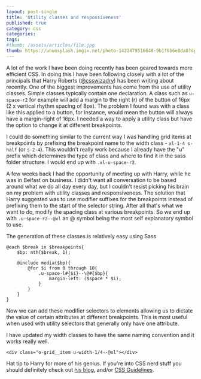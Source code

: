 ```yaml
---
layout: post-single
title: 'Utility classes and responsiveness'
published: true
category: css
categories:
tags:
#thumb: /assets/articles/file.jpg
thumb: https://ununsplash.imgix.net/photo-1422479516648-9b1f0b6e8da8?dpr=2&fit=crop&fm=jpg&h=725&q=75&w=1050
---
```


A lot of the work I have been doing recently has been geared towards more efficient CSS. In doing this I have been following closely with a lot of the principals that Harry Roberts ([@csswizadry](http://twitter.com/csswizadry)) has been writing about recently. One of the biggest improvements has come from the use of utility classes. Simple classes typically contain one declaration. A class such as `u-space-r2` for example will add a margin to the right (r) of the button of 16px (2 x vertical rhythm spacing of 8px). The problem I found was with a class like this applied to a button, for instance, would mean the button will always have a margin-right of 16px. I needed a way to apply a utility class but have the option to change it at different breakpoints.

I could do something similar to the current way I was handling grid items at breakpoints by prefixing the breakpoint name to the width class - `xl-1-4 s-half` (or `s-2-4`). This wouldn't really work because I already have the "u" prefix which determines the type of class and where to find it in the sass folder structure. I would end up with `.xl-u-space-r2`.

A few weeks back I had the opportunity of meeting up with Harry, while he was in Belfast on business. I didn't want all conversation to be based around what we do all day every day, but I couldn't resist picking his brain on my problem with utility classes and responsiveness. The solution that Harry suggested was to use modifier suffixes for the breakpoints instead of prefixing them to the start of the selector string. After all that's what we want to do, modify the spacing class at various breakpoints. So we end up with `.u-space-r2--@xl` an @ symbol being the most self explanatory symbol to use.

The generation of these classes is relatively easy using Sass

	@each $break in $breakpoints{
        $bp: nth($break, 1);

        @include media($bp){
        	@for $i from 0 through 10{
                .u-space-l#{$i}--\@#{$bp}{
                	margin-left: ($space * $i);
                }
            }
        }
	}

Now we can add these modifier selectors to elements allowing us to dictate the value of certain attributes at different breakpoints. This is most useful when used with utility selectors that generally only have one attribute.

I have updated my width classes to have the same naming convention and it works really well.

	<div class="o-grid__item u-width-1/4--@xl"></div>

Hat tip to Harry for more of his genius. If you're into CSS nerd stuff you should definitely check out [his blog](http://csswizardry.com/#section:articles), and/or [CSS Guidelines](http://cssguidelin.es/).
